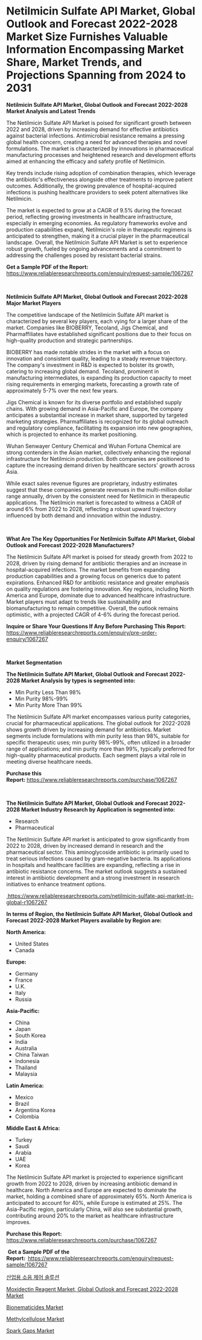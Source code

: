 <p><h1>Netilmicin Sulfate API Market, Global Outlook and Forecast 2022-2028 Market Size Furnishes Valuable Information Encompassing Market Share, Market Trends, and Projections Spanning from 2024 to 2031</h1></p><p><strong>Netilmicin Sulfate API Market, Global Outlook and Forecast 2022-2028 Market Analysis and Latest Trends</strong></p>
<p><p>The Netilmicin Sulfate API Market is poised for significant growth between 2022 and 2028, driven by increasing demand for effective antibiotics against bacterial infections. Antimicrobial resistance remains a pressing global health concern, creating a need for advanced therapies and novel formulations. The market is characterized by innovations in pharmaceutical manufacturing processes and heightened research and development efforts aimed at enhancing the efficacy and safety profile of Netilmicin.</p><p>Key trends include rising adoption of combination therapies, which leverage the antibiotic's effectiveness alongside other treatments to improve patient outcomes. Additionally, the growing prevalence of hospital-acquired infections is pushing healthcare providers to seek potent alternatives like Netilmicin. </p><p>The market is expected to grow at a CAGR of 9.5% during the forecast period, reflecting growing investments in healthcare infrastructure, especially in emerging economies. As regulatory frameworks evolve and production capabilities expand, Netilmicin's role in therapeutic regimens is anticipated to strengthen, making it a crucial player in the pharmaceutical landscape. Overall, the Netilmicin Sulfate API Market is set to experience robust growth, fueled by ongoing advancements and a commitment to addressing the challenges posed by resistant bacterial strains.</p></p>
<p><strong>Get a Sample PDF of the Report:&nbsp;</strong> <a href="https://www.reliableresearchreports.com/enquiry/request-sample/1067267">https://www.reliableresearchreports.com/enquiry/request-sample/1067267</a></p>
<p>&nbsp;</p>
<p><strong>Netilmicin Sulfate API Market, Global Outlook and Forecast 2022-2028 Major Market Players</strong></p>
<p><p>The competitive landscape of the Netilmicin Sulfate API market is characterized by several key players, each vying for a larger share of the market. Companies like BIOBERRY, Tecoland, Jigs Chemical, and Pharmaffiliates have established significant positions due to their focus on high-quality production and strategic partnerships.</p><p>BIOBERRY has made notable strides in the market with a focus on innovation and consistent quality, leading to a steady revenue trajectory. The company's investment in R&D is expected to bolster its growth, catering to increasing global demand. Tecoland, prominent in manufacturing intermediates, is expanding its production capacity to meet rising requirements in emerging markets, forecasting a growth rate of approximately 5-7% over the next few years.</p><p>Jigs Chemical is known for its diverse portfolio and established supply chains. With growing demand in Asia-Pacific and Europe, the company anticipates a substantial increase in market share, supported by targeted marketing strategies. Pharmaffiliates is recognized for its global outreach and regulatory compliance, facilitating its expansion into new geographies, which is projected to enhance its market positioning.</p><p>Wuhan Senwayer Century Chemical and Wuhan Fortuna Chemical are strong contenders in the Asian market, collectively enhancing the regional infrastructure for Netilmicin production. Both companies are positioned to capture the increasing demand driven by healthcare sectors' growth across Asia.</p><p>While exact sales revenue figures are proprietary, industry estimates suggest that these companies generate revenues in the multi-million dollar range annually, driven by the consistent need for Netilmicin in therapeutic applications. The Netilmicin market is forecasted to witness a CAGR of around 6% from 2022 to 2028, reflecting a robust upward trajectory influenced by both demand and innovation within the industry.</p></p>
<p>&nbsp;</p>
<p><strong>What Are The Key Opportunities For Netilmicin Sulfate API Market, Global Outlook and Forecast 2022-2028 Manufacturers?</strong></p>
<p><p>The Netilmicin Sulfate API market is poised for steady growth from 2022 to 2028, driven by rising demand for antibiotic therapies and an increase in hospital-acquired infections. The market benefits from expanding production capabilities and a growing focus on generics due to patent expirations. Enhanced R&D for antibiotic resistance and greater emphasis on quality regulations are fostering innovation. Key regions, including North America and Europe, dominate due to advanced healthcare infrastructure. Market players must adapt to trends like sustainability and biomanufacturing to remain competitive. Overall, the outlook remains optimistic, with a projected CAGR of 4-6% during the forecast period.</p></p>
<p><strong>Inquire or Share Your Questions If Any Before Purchasing This Report:</strong> <a href="https://www.reliableresearchreports.com/enquiry/pre-order-enquiry/1067267">https://www.reliableresearchreports.com/enquiry/pre-order-enquiry/1067267</a></p>
<p>&nbsp;</p>
<p><strong>Market Segmentation</strong></p>
<p><strong>The Netilmicin Sulfate API Market, Global Outlook and Forecast 2022-2028 Market Analysis by types is segmented into:</strong></p>
<p><ul><li>Min Purity Less Than 98%</li><li>Min Purity 98%-99%</li><li>Min Purity More Than 99%</li></ul></p>
<p><p>The Netilmicin Sulfate API market encompasses various purity categories, crucial for pharmaceutical applications. The global outlook for 2022-2028 shows growth driven by increasing demand for antibiotics. Market segments include formulations with min purity less than 98%, suitable for specific therapeutic uses; min purity 98%-99%, often utilized in a broader range of applications; and min purity more than 99%, typically preferred for high-quality pharmaceutical products. Each segment plays a vital role in meeting diverse healthcare needs.</p></p>
<p><strong>Purchase this Report:&nbsp;</strong><a href="https://www.reliableresearchreports.com/purchase/1067267">https://www.reliableresearchreports.com/purchase/1067267</a></p>
<p>&nbsp;</p>
<p><strong>The Netilmicin Sulfate API Market, Global Outlook and Forecast 2022-2028 Market Industry Research by Application is segmented into:</strong></p>
<p><ul><li>Research</li><li>Pharmaceutical</li></ul></p>
<p><p>The Netilmicin Sulfate API market is anticipated to grow significantly from 2022 to 2028, driven by increased demand in research and the pharmaceutical sector. This aminoglycoside antibiotic is primarily used to treat serious infections caused by gram-negative bacteria. Its applications in hospitals and healthcare facilities are expanding, reflecting a rise in antibiotic resistance concerns. The market outlook suggests a sustained interest in antibiotic development and a strong investment in research initiatives to enhance treatment options.</p></p>
<p><a href="https://www.reliableresearchreports.com/netilmicin-sulfate-api-market-in-global-r1067267">&nbsp;https://www.reliableresearchreports.com/netilmicin-sulfate-api-market-in-global-r1067267</a></p>
<p><strong>In terms of Region, the Netilmicin Sulfate API Market, Global Outlook and Forecast 2022-2028 Market Players available by Region are:</strong></p>
<p>
    <p> <strong> North America: </strong>
        <ul>
            <li>United States</li>
            <li>Canada</li>
        </ul>
        </p> 
    <p> <strong> Europe: </strong>
        <ul>
            <li>Germany</li>
            <li>France</li>
            <li>U.K.</li>
            <li>Italy</li>
            <li>Russia</li>
        </ul>
        </p> 
    <p> <strong> Asia-Pacific: </strong>
        <ul>
            <li>China</li>
            <li>Japan</li>
            <li>South Korea</li>
            <li>India</li>
            <li>Australia</li>
            <li>China Taiwan</li>
            <li>Indonesia</li>
            <li>Thailand</li>
            <li>Malaysia</li>
        </ul>
        </p> 
    <p> <strong> Latin America: </strong>
        <ul>
            <li>Mexico</li>
            <li>Brazil</li>
            <li>Argentina Korea</li>
            <li>Colombia</li>
        </ul>
        </p> 
    <p> <strong> Middle East & Africa: </strong>
        <ul>
            <li>Turkey</li>
            <li>Saudi</li>
            <li>Arabia</li>
            <li>UAE</li>
            <li>Korea</li>
        </ul>
    </p>
    </p>
<p><p>The Netilmicin Sulfate API market is projected to experience significant growth from 2022 to 2028, driven by increasing antibiotic demand in healthcare. North America and Europe are expected to dominate the market, holding a combined share of approximately 65%. North America is anticipated to account for 40%, while Europe is estimated at 25%. The Asia-Pacific region, particularly China, will also see substantial growth, contributing around 20% to the market as healthcare infrastructure improves.</p></p>
<p><strong>Purchase this Report: </strong><a href="https://www.reliableresearchreports.com/purchase/1067267">https://www.reliableresearchreports.com/purchase/1067267</a></p>
<p>&nbsp;<strong>Get a Sample PDF of the Report:&nbsp;&nbsp;</strong><a href="https://www.reliableresearchreports.com/enquiry/request-sample/1067267">https://www.reliableresearchreports.com/enquiry/request-sample/1067267</a></p>
<p><strong></strong></p>
<p><p><a href="https://medium.com/@juliobeyter8767567/industrial-noise-control-solutions-market-%EC%9D%98-%EA%B8%80%EB%A1%9C%EB%B2%8C-%EC%8B%9C%EC%9E%A5-%EA%B0%9C%EC%9A%94%EB%8A%94-%EC%A0%84-%EC%84%B8%EA%B3%84-%EB%B0%8F-%EC%A3%BC%EC%9A%94-%EC%8B%9C%EC%9E%A5%EC%9D%98-%EC%82%B0%EC%97%85%EC%97%90-%EC%98%81%ED%96%A5%EC%9D%84-%EB%AF%B8%EC%B9%98%EB%8A%94-%EC%A3%BC%EC%9A%94-%ED%8A%B8%EB%A0%8C%EB%93%9C%EC%97%90-%EB%8C%80%ED%95%9C-%EB%8F%85%ED%8A%B9%ED%95%9C-c225921be4d3">산업용 소음 제어 솔루션</a></p><p><a href="https://github.com/wwwkeltoum/Market-Research-Report-List-5/blob/main/moxidectin-reagent-market-global-outlook-and-forecast-2022-2028-market.md">Moxidectin Reagent Market, Global Outlook and Forecast 2022-2028 Market</a></p><p><a href="https://issuu.com/reportprime-2/docs/bionematicides-market-size-2030.ppt_d5ed4b26dea787">Bionematicides Market</a></p><p><a href="https://issuu.com/reportprime-2/docs/methylcellulose-market-size-2030.pp_d96cf3a1cbb038">Methylcellulose Market</a></p><p><a href="https://medium.com/@thaddeulentine3434/what-is-spark-gaps-market-32d7b368514a">Spark Gaps Market</a></p></p>
